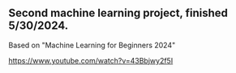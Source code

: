 ## Second machine learning project, finished 5/30/2024.

















Based on "Machine Learning for Beginners 2024"

https://www.youtube.com/watch?v=43Bbjwy2f5I
